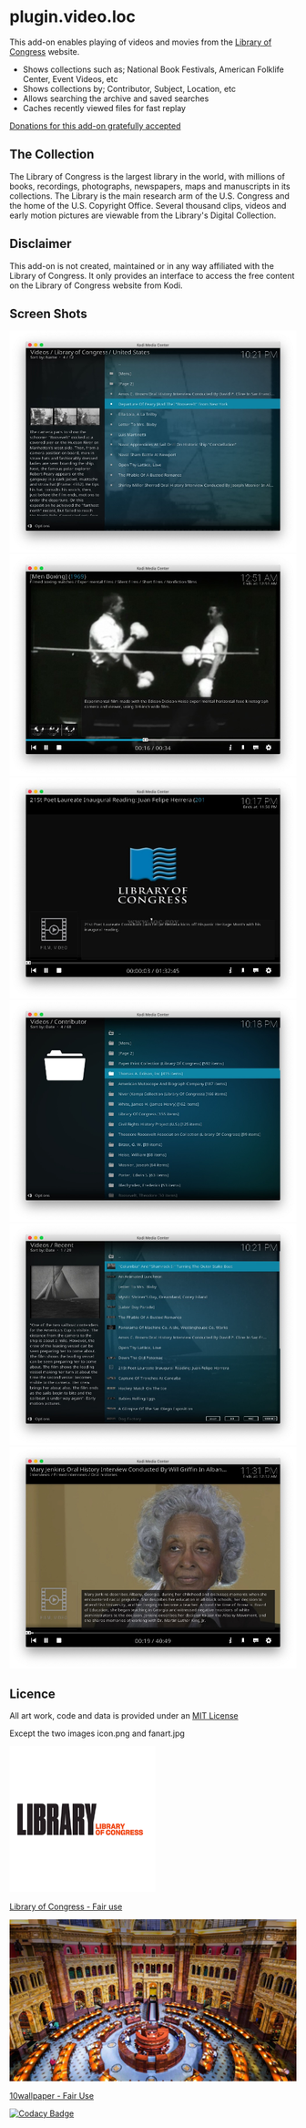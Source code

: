 # plugin.video.loc

This add-on enables playing of videos and movies from the [Library of Congress](https://www.loc.gov/) website.

*   Shows collections such as; National Book Festivals, American Folklife Center, Event Videos, etc
*   Shows collections by; Contributor, Subject, Location, etc
*   Allows searching the archive and saved searches
*   Caches recently viewed files for fast replay 

[Donations for this add-on gratefully accepted](https://www.paypal.me/fraserchapman)

## The Collection

The Library of Congress is the largest library in the world, with millions of books, recordings, photographs, newspapers, maps and manuscripts in its collections.
The Library is the main research arm of the U.S. Congress and the home of the U.S. Copyright Office.
Several thousand clips, videos and early motion pictures are viewable from the Library's Digital Collection.

## Disclaimer 

This add-on is not created, maintained or in any way affiliated with the Library of Congress.
It only provides an interface to access the free content on the Library of Congress website from Kodi.

## Screen Shots

![ss1](resources/media/ss1.jpg)
![ss2](resources/media/ss2.jpg)
![ss3](resources/media/ss3.jpg)
![ss3](resources/media/ss4.jpg)
![ss3](resources/media/ss5.jpg)
![ss3](resources/media/ss6.jpg)

## Licence 

All art work, code and data is provided under an [MIT License](LICENSE.txt)

Except the two images icon.png and fanart.jpg

![icon.png](resources/icon.png)

[Library of Congress - Fair use](https://www.loc.gov/)

![fanart.jpg](resources/fanart.jpg)

[10wallpaper - Fair Use](https://www.10wallpaper.com/view/Washington_Library_of_Congress-2017_Bing_Desktop_Wallpapers.html)

[![Codacy Badge](https://api.codacy.com/project/badge/Grade/56607a2f1c5e4b139919c3c2108f5d16)](https://www.codacy.com/app/FraserChapman/plugin.video.loc?utm_source=github.com&amp;utm_medium=referral&amp;utm_content=FraserChapman/plugin.video.loc&amp;utm_campaign=Badge_Grade)
